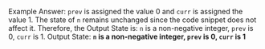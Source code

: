 Example Answer:
`prev` is assigned the value 0 and `curr` is assigned the value 1. The state of `n` remains unchanged since the code snippet does not affect it. Therefore, the Output State is: `n` is a non-negative integer, `prev` is 0, `curr` is 1.
Output State: **`n` is a non-negative integer, `prev` is 0, `curr` is 1**